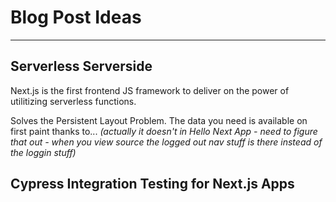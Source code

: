 # Blog Post Ideas

---

## Serverless Serverside

Next.js is the first frontend JS framework to deliver on the power of utilitizing serverless functions.

Solves the Persistent Layout Problem. The data you need is available on first paint thanks to... *(actually it doesn't in Hello Next App - need to figure that out - when you view source the logged out nav stuff is there instead of the loggin stuff)*

## Cypress Integration Testing for Next.js Apps